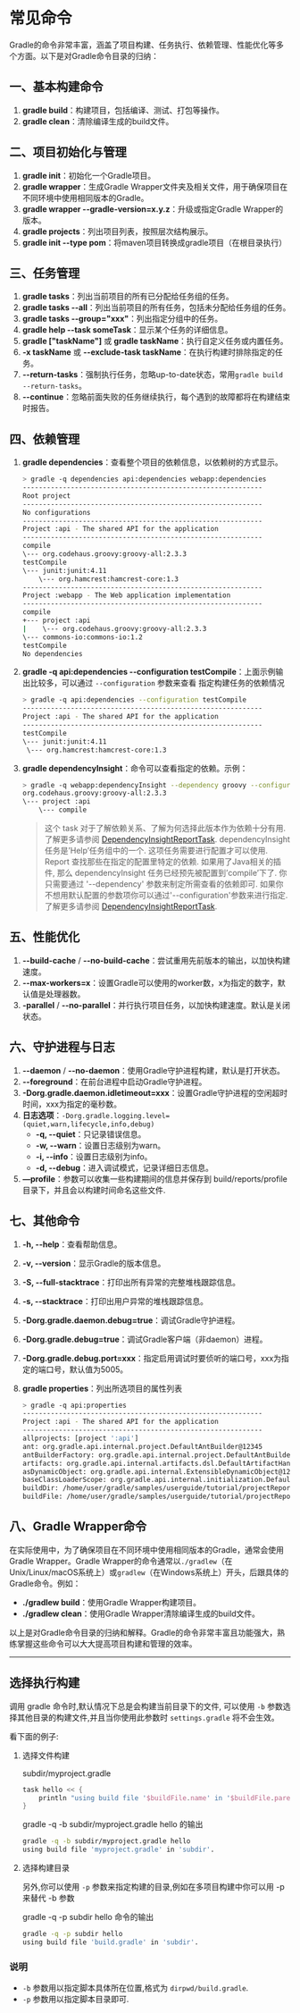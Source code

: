 # 常见命令

Gradle的命令非常丰富，涵盖了项目构建、任务执行、依赖管理、性能优化等多个方面。以下是对Gradle命令目录的归纳：

## 一、基本构建命令

1. **gradle build**：构建项目，包括编译、测试、打包等操作。
2. **gradle clean**：清除编译生成的build文件。

## 二、项目初始化与管理

1. **gradle init**：初始化一个Gradle项目。
2. **gradle wrapper**：生成Gradle Wrapper文件夹及相关文件，用于确保项目在不同环境中使用相同版本的Gradle。
3. **gradle wrapper --gradle-version=x.y.z**：升级或指定Gradle Wrapper的版本。
4. **gradle projects**：列出项目列表，按照层次结构展示。
5. **gradle init --type pom**：将maven项目转换成gradle项目（在根目录执行）

## 三、任务管理

1. **gradle tasks**：列出当前项目的所有已分配给任务组的任务。
2. **gradle tasks --all**：列出当前项目的所有任务，包括未分配给任务组的任务。
3. **gradle tasks --group="xxx"**：列出指定分组中的任务。
4. **gradle help --task someTask**：显示某个任务的详细信息。
5. **gradle ["taskName"]** 或 **gradle taskName**：执行自定义任务或内置任务。
6. **-x taskName** 或 **--exclude-task taskName**：在执行构建时排除指定的任务。
7. **--return-tasks**：强制执行任务，忽略up-to-date状态，常用`gradle build --return-tasks`。
8. **--continue**：忽略前面失败的任务继续执行，每个遇到的故障都将在构建结束时报告。

## 四、依赖管理

1. **gradle dependencies**：查看整个项目的依赖信息，以依赖树的方式显示。

    ```sh
    > gradle -q dependencies api:dependencies webapp:dependencies
    ------------------------------------------------------------
    Root project
    ------------------------------------------------------------
    No configurations
    ------------------------------------------------------------
    Project :api - The shared API for the application
    ------------------------------------------------------------
    compile
    \--- org.codehaus.groovy:groovy-all:2.3.3
    testCompile
    \--- junit:junit:4.11
        \--- org.hamcrest:hamcrest-core:1.3
    ------------------------------------------------------------
    Project :webapp - The Web application implementation
    ------------------------------------------------------------
    compile
    +--- project :api
    |    \--- org.codehaus.groovy:groovy-all:2.3.3
    \--- commons-io:commons-io:1.2
    testCompile
    No dependencies
    ```

2. **gradle -q api:dependencies --configuration testCompile**：上面示例输出比较多，可以通过 `--configuration` 参数来查看 指定构建任务的依赖情况

    ```sh
    > gradle -q api:dependencies --configuration testCompile
    ------------------------------------------------------------
    Project :api - The shared API for the application
    ------------------------------------------------------------
    testCompile
    \--- junit:junit:4.11
     \--- org.hamcrest:hamcrest-core:1.3
    ```

3. **gradle dependencyInsight**：命令可以查看指定的依赖。示例：

    ```sh
    > gradle -q webapp:dependencyInsight --dependency groovy --configuration compile
    org.codehaus.groovy:groovy-all:2.3.3
    \--- project :api
        \--- compile
    ```

    >这个 task 对于了解依赖关系、了解为何选择此版本作为依赖十分有用.了解更多请参阅 [DependencyInsightReportTask](https://docs.gradle.org/current/dsl/org.gradle.api.tasks.diagnostics.DependencyInsightReportTask.html).
    >dependencyInsight 任务是’Help’任务组中的一个. 这项任务需要进行配置才可以使用. Report 查找那些在指定的配置里特定的依赖.
    >如果用了Java相关的插件, 那么 dependencyInsight 任务已经预先被配置到’compile’下了. 你只需要通过 '--dependency' 参数来制定所需查看的依赖即可. 如果你不想用默认配置的参数项你可以通过'--configuration'参数来进行指定.了解更多请参阅 [DependencyInsightReportTask](https://docs.gradle.org/current/dsl/org.gradle.api.tasks.diagnostics.DependencyInsightReportTask.html).

## 五、性能优化

1. **--build-cache** / **--no-build-cache**：尝试重用先前版本的输出，以加快构建速度。
2. **--max-workers=x**：设置Gradle可以使用的worker数，x为指定的数字，默认值是处理器数。
3. **-parallel** / **--no-parallel**：并行执行项目任务，以加快构建速度。默认是关闭状态。

## 六、守护进程与日志

1. **--daemon** / **--no-daemon**：使用Gradle守护进程构建，默认是打开状态。
2. **--foreground**：在前台进程中启动Gradle守护进程。
3. **-Dorg.gradle.daemon.idletimeout=xxx**：设置Gradle守护进程的空闲超时时间，xxx为指定的毫秒数。
4. **日志选项**：`-Dorg.gradle.logging.level=(quiet,warn,lifecycle,info,debug)`
    * **-q, --quiet**：只记录错误信息。
    * **-w, --warn**：设置日志级别为warn。
    * **-i, --info**：设置日志级别为info。
    * **-d, --debug**：进入调试模式，记录详细日志信息。
5. **—profile**：参数可以收集一些构建期间的信息并保存到 build/reports/profile 目录下，并且会以构建时间命名这些文件.

## 七、其他命令

1. **-h, --help**：查看帮助信息。
2. **-v, --version**：显示Gradle的版本信息。
3. **-S, --full-stacktrace**：打印出所有异常的完整堆栈跟踪信息。
4. **-s, --stacktrace**：打印出用户异常的堆栈跟踪信息。
5. **-Dorg.gradle.daemon.debug=true**：调试Gradle守护进程。
6. **-Dorg.gradle.debug=true**：调试Gradle客户端（非daemon）进程。
7. **-Dorg.gradle.debug.port=xxx**：指定启用调试时要侦听的端口号，xxx为指定的端口号，默认值为5005。
8. **gradle properties**：列出所选项目的属性列表

    ```sh
    > gradle -q api:properties
    ------------------------------------------------------------
    Project :api - The shared API for the application
    ------------------------------------------------------------
    allprojects: [project ':api']
    ant: org.gradle.api.internal.project.DefaultAntBuilder@12345
    antBuilderFactory: org.gradle.api.internal.project.DefaultAntBuilderFactory@12345
    artifacts: org.gradle.api.internal.artifacts.dsl.DefaultArtifactHandler@12345
    asDynamicObject: org.gradle.api.internal.ExtensibleDynamicObject@12345
    baseClassLoaderScope: org.gradle.api.internal.initialization.DefaultClassLoaderScope@12345
    buildDir: /home/user/gradle/samples/userguide/tutorial/projectReports/api/build
    buildFile: /home/user/gradle/samples/userguide/tutorial/projectReports/api/build.gradle
    ```

## 八、Gradle Wrapper命令

在实际使用中，为了确保项目在不同环境中使用相同版本的Gradle，通常会使用Gradle Wrapper。Gradle Wrapper的命令通常以`./gradlew`（在Unix/Linux/macOS系统上）或`gradlew`（在Windows系统上）开头，后跟具体的Gradle命令。例如：

* **./gradlew build**：使用Gradle Wrapper构建项目。
* **./gradlew clean**：使用Gradle Wrapper清除编译生成的build文件。

以上是对Gradle命令目录的归纳和解释。Gradle的命令非常丰富且功能强大，熟练掌握这些命令可以大大提高项目构建和管理的效率。

---

## 选择执行构建

调用 gradle 命令时,默认情况下总是会构建当前目录下的文件, 可以使用 `-b` 参数选择其他目录的构建文件,并且当你使用此参数时 `settings.gradle` 将不会生效。

看下面的例子:

1. 选择文件构建

    subdir/myproject.gradle

    ```groovy
    task hello << {
        println "using build file '$buildFile.name' in '$buildFile.parentFile.name'."
    }
    ```

    gradle -q -b subdir/myproject.gradle hello 的输出

    ```sh
    gradle -q -b subdir/myproject.gradle hello
    using build file 'myproject.gradle' in 'subdir'.
    ```

2. 选择构建目录

    另外,你可以使用 `-p` 参数来指定构建的目录,例如在多项目构建中你可以用 -p 来替代 -b 参数

    gradle -q -p subdir hello 命令的输出

    ```sh
    gradle -q -p subdir hello
    using build file 'build.gradle' in 'subdir'.
    ```

### 说明

* `-b` 参数用以指定脚本具体所在位置,格式为 `dirpwd/build.gradle`.
* `-p` 参数用以指定脚本目录即可.
